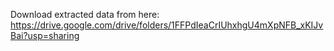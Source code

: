 Download extracted data from here: https://drive.google.com/drive/folders/1FFPdIeaCrIUhxhgU4mXpNFB_xKIJvBai?usp=sharing